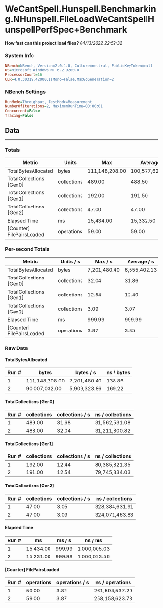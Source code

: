 ﻿# WeCantSpell.Hunspell.Benchmarking.NHunspell.FileLoadWeCantSpellHunspellPerfSpec+Benchmark
__How fast can this project load files?__
_04/13/2022 22:52:32_
### System Info
```ini
NBench=NBench, Version=2.0.1.0, Culture=neutral, PublicKeyToken=null
OS=Microsoft Windows NT 6.2.9200.0
ProcessorCount=16
CLR=4.0.30319.42000,IsMono=False,MaxGcGeneration=2
```

### NBench Settings
```ini
RunMode=Throughput, TestMode=Measurement
NumberOfIterations=2, MaximumRunTime=00:00:01
Concurrent=False
Tracing=False
```

## Data
-------------------

### Totals
|          Metric |           Units |             Max |         Average |             Min |          StdDev |
|---------------- |---------------- |---------------- |---------------- |---------------- |---------------- |
|TotalBytesAllocated |           bytes |  111,148,208.00 |  100,577,620.00 |   90,007,032.00 |   14,949,068.91 |
|TotalCollections [Gen0] |     collections |          489.00 |          488.50 |          488.00 |            0.71 |
|TotalCollections [Gen1] |     collections |          192.00 |          191.50 |          191.00 |            0.71 |
|TotalCollections [Gen2] |     collections |           47.00 |           47.00 |           47.00 |            0.00 |
|    Elapsed Time |              ms |       15,434.00 |       15,332.50 |       15,231.00 |          143.54 |
|[Counter] FilePairsLoaded |      operations |           59.00 |           59.00 |           59.00 |            0.00 |

### Per-second Totals
|          Metric |       Units / s |         Max / s |     Average / s |         Min / s |      StdDev / s |
|---------------- |---------------- |---------------- |---------------- |---------------- |---------------- |
|TotalBytesAllocated |           bytes |    7,201,480.40 |    6,555,402.13 |    5,909,323.86 |      913,692.65 |
|TotalCollections [Gen0] |     collections |           32.04 |           31.86 |           31.68 |            0.25 |
|TotalCollections [Gen1] |     collections |           12.54 |           12.49 |           12.44 |            0.07 |
|TotalCollections [Gen2] |     collections |            3.09 |            3.07 |            3.05 |            0.03 |
|    Elapsed Time |              ms |          999.99 |          999.99 |          999.98 |            0.01 |
|[Counter] FilePairsLoaded |      operations |            3.87 |            3.85 |            3.82 |            0.04 |

### Raw Data
#### TotalBytesAllocated
|           Run # |           bytes |       bytes / s |      ns / bytes |
|---------------- |---------------- |---------------- |---------------- |
|               1 |  111,148,208.00 |    7,201,480.40 |          138.86 |
|               2 |   90,007,032.00 |    5,909,323.86 |          169.22 |

#### TotalCollections [Gen0]
|           Run # |     collections | collections / s |ns / collections |
|---------------- |---------------- |---------------- |---------------- |
|               1 |          489.00 |           31.68 |   31,562,531.08 |
|               2 |          488.00 |           32.04 |   31,211,800.82 |

#### TotalCollections [Gen1]
|           Run # |     collections | collections / s |ns / collections |
|---------------- |---------------- |---------------- |---------------- |
|               1 |          192.00 |           12.44 |   80,385,821.35 |
|               2 |          191.00 |           12.54 |   79,745,334.03 |

#### TotalCollections [Gen2]
|           Run # |     collections | collections / s |ns / collections |
|---------------- |---------------- |---------------- |---------------- |
|               1 |           47.00 |            3.05 |  328,384,631.91 |
|               2 |           47.00 |            3.09 |  324,071,463.83 |

#### Elapsed Time
|           Run # |              ms |          ms / s |         ns / ms |
|---------------- |---------------- |---------------- |---------------- |
|               1 |       15,434.00 |          999.99 |    1,000,005.03 |
|               2 |       15,231.00 |          999.98 |    1,000,023.56 |

#### [Counter] FilePairsLoaded
|           Run # |      operations |  operations / s | ns / operations |
|---------------- |---------------- |---------------- |---------------- |
|               1 |           59.00 |            3.82 |  261,594,537.29 |
|               2 |           59.00 |            3.87 |  258,158,623.73 |


